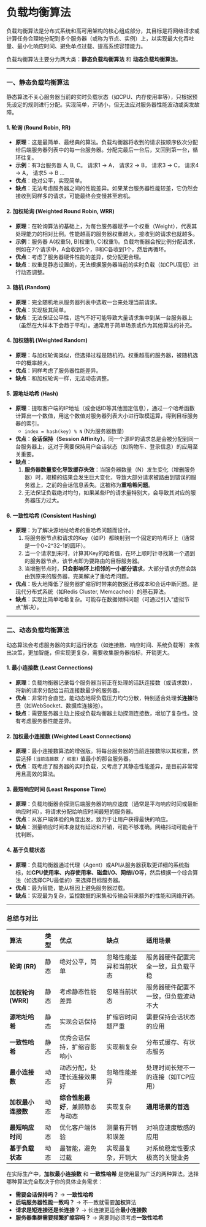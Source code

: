 # 负载均衡算法

负载均衡算法是分布式系统和高可用架构的核心组成部分，其目标是将网络请求或计算任务合理地分配到多个服务器（或称为节点、实例）上，以实现最大化吞吐量、最小化响应时间、避免单点过载、提高系统容错能力。

负载均衡算法主要分为两大类：**静态负载均衡算法** 和 **动态负载均衡算法**。

---

### 一、静态负载均衡算法

静态算法不关心服务器当前的实时负载状态（如CPU、内存使用率等），只根据预先设定的规则进行分配。实现简单，开销小，但无法应对服务器性能波动或突发故障。

#### 1. 轮询 (Round Robin, RR)
*   **原理**：这是最简单、最经典的算法。负载均衡器将收到的请求按顺序依次分配给后端服务器列表中的每一台服务器。分配完最后一台后，又回到第一台，循环往复。
*   **示例**：有3台服务器 A, B, C。
    请求1 -> A， 请求2 -> B， 请求3 -> C， 请求4 -> A， 请求5 -> B ...
*   **优点**：绝对公平，实现简单。
*   **缺点**：无法考虑服务器之间的性能差异。如果某台服务器性能较差，它仍然会接收到同样多的请求，可能最终会变慢甚至宕机。

#### 2. 加权轮询 (Weighted Round Robin, WRR)
*   **原理**：在轮询算法的基础上，为每台服务器赋予一个权重（Weight），代表其处理能力的相对比例。性能越高的服务器权重越大，接收到的请求也就越多。
*   **示例**：服务器 A(权重5), B(权重1), C(权重1)。负载均衡器会按比例分配请求，例如在7个请求中，A会收到5个，B和C各收到1个，然后再循环。
*   **优点**：考虑了服务器硬件性能的差异，使分配更合理。
*   **缺点**：权重是静态设置的，无法根据服务器当前的实时负载（如CPU高低）进行动态调整。

#### 3. 随机 (Random)
*   **原理**：完全随机地从服务器列表中选取一台来处理当前请求。
*   **优点**：实现极其简单。
*   **缺点**：无法保证公平性，运气不好可能导致大量请求集中到某一台服务器上（虽然在大样本下会趋于平均）。通常用于简单场景或作为其他算法的补充。

#### 4. 加权随机 (Weighted Random)
*   **原理**：与加权轮询类似，但选择过程是随机的。权重越高的服务器，被随机选中的概率越大。
*   **优点**：同样考虑了服务器性能差异。
*   **缺点**：和加权轮询一样，无法动态调整。

#### 5. 源地址哈希 (Hash)
*   **原理**：提取客户端的IP地址（或会话ID等其他固定信息），通过一个哈希函数计算出一个数值，用这个数值对服务器列表大小进行取模运算，得到目标服务器的索引。
    *   `index = hash(key) % N` (N为服务器数量)
*   **优点**：**会话保持（Session Affinity）**。同一个源IP的请求总是会被分配到同一台服务器上，这对于需要保持用户会话状态（如购物车、登录信息）的应用至关重要。
*   **缺点**：
    1.  **服务器数量变化导致缓存失效**：当服务器数量（N）发生变化（增删服务器）时，取模的结果会发生巨大变化，导致大部分请求被路由到错误的服务器上，之前的会话信息丢失。这被称为**重哈希问题**。
    2.  无法保证负载绝对均匀，如果某些IP的请求量特别大，会导致其对应的服务器压力过大。

#### 6. 一致性哈希 (Consistent Hashing)
*   **原理**：为了解决源地址哈希的重哈希问题而设计。
    1.  将服务器节点和请求的Key（如IP）都映射到一个固定的哈希环上（通常是一个0~2^32-1的圆环）。
    2.  当一个请求到来时，计算其Key的哈希值，在环上顺时针寻找第一个遇到的服务器节点，该节点即为要路由的目标服务器。
    3.  当增删节点时，**只会影响环上相邻的一小部分请求**，大部分请求仍然会路由到原来的服务器，完美解决了重哈希问题。
*   **优点**：极大地降低了服务器扩缩容时带来的数据迁移成本和会话中断问题。是现代分布式系统（如Redis Cluster, Memcached）的基石算法。
*   **缺点**：实现比简单哈希复杂。可能存在数据倾斜问题（可通过引入“虚拟节点”解决）。

---

### 二、动态负载均衡算法

动态算法会考虑服务器的实时运行状态（如连接数、响应时间、系统负载等）来做出决策，更加智能，但实现更复杂，需要收集服务器指标，开销更大。

#### 1. 最小连接数 (Least Connections)
*   **原理**：负载均衡器记录每个服务器当前正在处理的活跃连接数（或请求数），将新的请求分配给当前连接数最少的服务器。
*   **优点**：非常符合直觉，能动态地将负载压力均匀分散，特别适合处理**长连接**场景（如WebSocket、数据库连接池）。
*   **缺点**：需要服务器主动上报或负载均衡器主动探测连接数，增加了复杂性。没有考虑服务器性能差异。

#### 2. 加权最小连接数 (Weighted Least Connections)
*   **原理**：最小连接数算法的增强版。将每台服务器的当前连接数除以其权重，然后选择 `(当前连接数 / 权重)` 值最小的那台服务器。
*   **优点**：既考虑了服务器的实时负载，又考虑了其静态性能差异，是目前非常常用且高效的算法。

#### 3. 最短响应时间 (Least Response Time)
*   **原理**：负载均衡器会探测后端服务器的响应速度（通常是平均响应时间或最新响应时间），将请求分配给响应时间最短的服务器。
*   **优点**：从客户端体验的角度出发，致力于让用户获得最快的响应。
*   **缺点**：测量响应时间本身就有延迟和开销，可能不够准确。网络抖动可能会干扰判断。

#### 4. 基于负载状态
*   **原理**：负载均衡器通过代理（Agent）或API从服务器获取更详细的系统指标，如**CPU使用率、内存使用率、磁盘I/O、网络I/O**等，然后根据一个综合算法（如选择CPU最低的）来选择目标服务器。
*   **优点**：最为智能，能从根因上避免服务器过载。
*   **缺点**：实现最为复杂，监控数据的采集和传输会带来额外的性能和网络开销。

---

### 总结与对比

| 算法               | 类型 | 优点                             | 缺点                   | 适用场景                             |
| :----------------- | :--- | :------------------------------- | :--------------------- | :----------------------------------- |
| **轮询 (RR)**      | 静态 | 绝对公平，简单                   | 忽略性能差异和当前状态 | 服务器硬件配置完全一致，且负载平稳   |
| **加权轮询 (WRR)** | 静态 | 考虑静态性能差异                 | 忽略当前状态           | 服务器硬件配置不一致，但负载波动不大 |
| **源地址哈希**     | 静态 | 实现会话保持                     | 扩缩容时问题严重       | 需要保持会话状态的应用               |
| **一致性哈希**     | 静态 | 优秀会话保持，扩缩容影响小       | 实现稍复杂             | 分布式缓存、有状态服务               |
| **最小连接数**     | 动态 | 动态分配，处理长连接效果好       | 忽略性能差异           | 处理时间长短不一的连接（如TCP应用）  |
| **加权最小连接数** | 动态 | **综合性能最好**，兼顾静态与动态 | 实现复杂               | **通用场景的首选**                   |
| **最短响应时间**   | 动态 | 优化客户端体验                   | 测量有开销和误差       | 对响应速度敏感的应用                 |
| **基于负载状态**   | 动态 | 最智能，避免过载                 | 实现最复杂，开销大     | 对系统稳定性要求极高的关键业务       |

在实际生产中，**加权最小连接数** 和 **一致性哈希** 是使用最为广泛的两种算法。选择哪种算法完全取决于你的具体业务需求：
*   **需要会话保持吗？** -> **一致性哈希**
*   **后端服务器性能一致吗？** -> 不一致就需要**加权**算法
*   **请求是短连接还是长连接？** -> 长连接更适合**最小连接数**
*   **服务器集群需要频繁扩缩容吗？** -> 需要则必须考虑**一致性哈希**